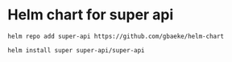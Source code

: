 # Helm chart for super api

```
helm repo add super-api https://github.com/gbaeke/helm-chart

helm install super super-api/super-api
```